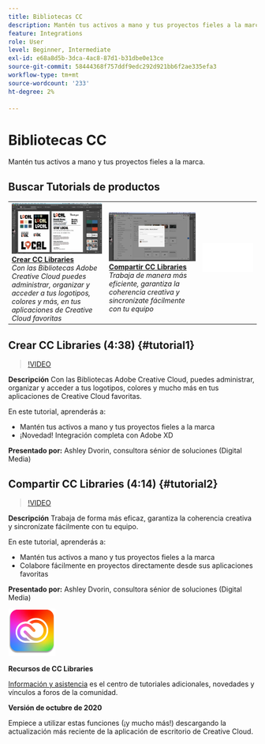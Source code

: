 ```yaml
---
title: Bibliotecas CC
description: Mantén tus activos a mano y tus proyectos fieles a la marca
feature: Integrations
role: User
level: Beginner, Intermediate
exl-id: e68a8d5b-3dca-4ac8-87d1-b31dbe0e13ce
source-git-commit: 58444368f757ddf9edc292d921bb6f2ae335efa3
workflow-type: tm+mt
source-wordcount: '233'
ht-degree: 2%

---
```


# Bibliotecas CC

Mantén tus activos a mano y tus proyectos fieles a la marca.

## Buscar Tutorials de productos

<table style="table-layout:fixed">
<tr>
 <td>
   <a href="cclibraries.md#tutorial1">
      <img alt="Crear CC Libraries" src="../assets/libraries_create_dvorin_thumbnail.jpg" />
   </a>
    <div>
   <a href="cclibraries.md#tutorial1"><strong>Crear CC Libraries</strong></a>
    </div>
    <em>Con las Bibliotecas Adobe Creative Cloud puedes administrar, organizar y acceder a tus logotipos, colores y más, en tus aplicaciones de Creative Cloud favoritas</em>
    <br>
  </td>
   <td>
   <a href="cclibraries.md#tutorial2">
      <img alt="Compartir CC Libraries" src="../assets/libraries_share_dvorin_thumbnail.jpg" />
   </a>
    <div>
   <a href="cclibraries.md#tutorial2"><strong>Compartir CC Libraries</strong></a>
    </div>
    <em>Trabaja de manera más eficiente, garantiza la coherencia creativa y sincronízate fácilmente con tu equipo</em>
    <br>
  </td>
  <td>
    <img alt="Separador" src="../assets/Whitespacer.png" />
    <div>
    <br>
  </td>
</tr>
</table>

## Crear CC Libraries (4:38) {#tutorial1}

>[!VIDEO](https://video.tv.adobe.com/v/326802?hidetitle=true)

**Descripción**
Con las Bibliotecas Adobe Creative Cloud, puedes administrar, organizar y acceder a tus logotipos, colores y mucho más en tus aplicaciones de Creative Cloud favoritas.

En este tutorial, aprenderás a:
* Mantén tus activos a mano y tus proyectos fieles a la marca
* ¡Novedad! Integración completa con Adobe XD

**Presentado por:**
Ashley Dvorin, consultora sénior de soluciones (Digital Media)

## Compartir CC Libraries (4:14) {#tutorial2}

>[!VIDEO](https://video.tv.adobe.com/v/326803?hidetitle=true)

**Descripción**
Trabaja de forma más eficaz, garantiza la coherencia creativa y sincronízate fácilmente con tu equipo.

En este tutorial, aprenderás a:
* Mantén tus activos a mano y tus proyectos fieles a la marca
* Colabore fácilmente en proyectos directamente desde sus aplicaciones favoritas

**Presentado por:**
Ashley Dvorin, consultora sénior de soluciones (Digital Media)

![Logotipo de CC Libraries](../assets/cc_appicon_96.png)

**Recursos de CC Libraries**

[Información y asistencia](https://helpx.adobe.com/es/creative-cloud/help/libraries.html) es el centro de tutoriales adicionales, novedades y vínculos a foros de la comunidad.

**Versión de octubre de 2020**

Empiece a utilizar estas funciones (¡y mucho más!) descargando la actualización más reciente de la aplicación de escritorio de Creative Cloud.
